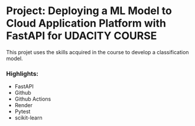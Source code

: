 # Project: Deploying a ML Model to Cloud Application Platform with FastAPI for UDACITY COURSE
This projet uses the skills acquired in the course to develop a classification model.
### Highlights:
- FastAPI
- Github
- Github Actions
- Render
- Pytest
- scikit-learn